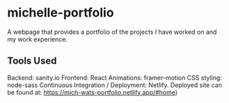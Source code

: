 # michelle-portfolio
A webpage that provides a portfolio of the projects I have worked on and my work experience.

## Tools Used 
Backend: sanity.io 
Frontend: React 
Animations: framer-motion
CSS styling: node-sass
Continuous Integration / Deployment: Netlify. Deployed site can be found at: https://mich-wats-portfolio.netlify.app/#home)
